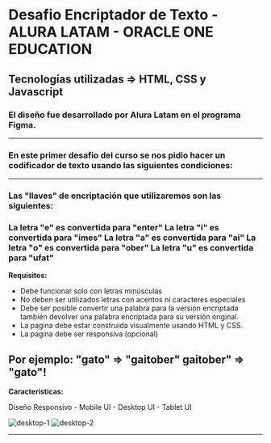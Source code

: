 # Desafio Encriptador de Texto - ALURA LATAM - ORACLE ONE EDUCATION

## Tecnologías utilizadas => HTML, CSS y Javascript

### El diseño fue desarrollado por Alura Latam en el programa Figma.
-------------------------------------------------------------------------------------------------------------------------------------------------------------------------
### En este primer desafio del curso se nos pidio hacer un codificador de texto usando las siguientes condiciones:
-------------------------------------------------------------------------------------------------------------------------------------------------------------------------

### Las "llaves" de encriptación que utilizaremos son las siguientes:

### La letra "e" es convertida para "enter" La letra "i" es convertida para "imes" La letra "a" es convertida para "ai" La letra "o" es convertida para "ober" La letra "u" es convertida para "ufat"

**Requisitos:**

+ Debe funcionar solo con letras minúsculas
+ No deben ser utilizados letras con acentos ni caracteres especiales
+ Debe ser posible convertir una palabra para la versión encriptada también devolver una palabra encriptada para su versión original.
+ La pagina debe estar construida visualmente usando HTML y CSS.
+ La pagina debe ser responsiva (opcional)

**Por ejemplo:** "gato" => "gaitober" gaitober" => "gato"!
-------------------------------------------------------------------------------------------------------------------------------------------------------------------------
**Caracteristicas:**

Diseño Responsivo - Mobile UI - Desktop UI - Tablet UI

![desktop-1](https://user-images.githubusercontent.com/93367648/218357934-e85292ce-a724-4013-a520-38a3d2b845e3.png)
![desktop-2](https://user-images.githubusercontent.com/93367648/218357987-70ac1c41-3ab6-4a74-b8c5-873a15b924b5.png)

-------------------------------------------------------------------------------------------------------------------------------------------------------------------------
